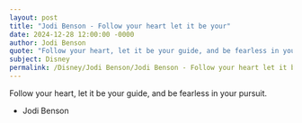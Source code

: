 ```yaml
---
layout: post
title: "Jodi Benson - Follow your heart let it be your"
date: 2024-12-28 12:00:00 -0000
author: Jodi Benson
quote: "Follow your heart, let it be your guide, and be fearless in your pursuit."
subject: Disney
permalink: /Disney/Jodi Benson/Jodi Benson - Follow your heart let it be your
---
```


Follow your heart, let it be your guide, and be fearless in your pursuit.

- Jodi Benson
